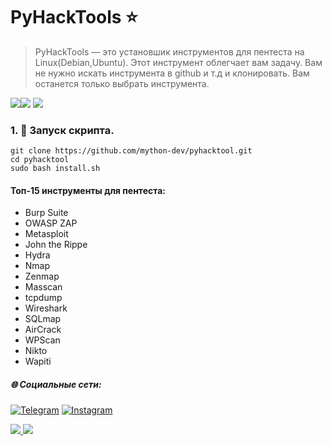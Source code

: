 # PyHackTools ⭐️

>PyHackTools — это установшик инструментов для  пентеста на Linux(Debian,Ubuntu). Этот инструмент облегчает вам задачу. Вам не нужно  искать инструмента в github и т.д и клонировать. Вам останется только выбрать  инструмента.
>

![](https://img.shields.io/badge/Python-3-blue)![](https://img.shields.io/badge/bash-dark)
![](https://img.shields.io/badge/platform-Linux%20%7C%20Debian%20%7C%20Ubuntu-blue)

### 1. 📝 Запуск скрипта.
```
git clone https://github.com/mython-dev/pyhacktool.git
cd pyhacktool
sudo bash install.sh
```

#### Топ-15 инструменты для пентеста:

- Burp Suite
- OWASP ZAP
- Metasploit
- John the Rippe
- Hydra
- Nmap
- Zenmap
- Masscan
- tcpdump
- Wireshark
- SQLmap
- AirCrack
- WPScan
- Nikto
- Wapiti

##### 🌐 Социальные сети:

[![Telegram](https://img.shields.io/badge/-Telegram-090909?style=for-the-badge&logo=telegram&logoColor=27A0D9)](https://t.me/myth_dev)
[![Instagram](https://img.shields.io/badge/-Instagram-090909?style=for-the-badge&logo=instagram&logoColor=B4068E)](https://www.instagram.com/mython_dev/)

<a href="https://mython.uz/" target="_blank">
   <img src="https://img.shields.io/badge/-mython.uz-black?logo=dialogflow&style=for-the-badge">
</a>
<a href="mailto:miton0030@gmail.com" target="_blank"><img src="https://img.shields.io/badge/Email-miton0030@gmail.com-teal?style=for-the-badge&logo=gmail"></a>
